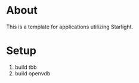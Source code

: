 # About
This is a template for applications utilizing Starlight. 

# Setup 

1. build tbb
2. build openvdb